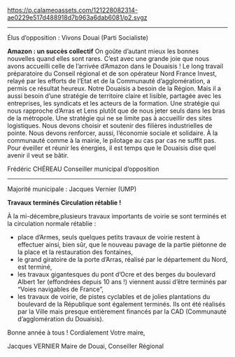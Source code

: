https://p.calameoassets.com/121228082314-ae0229e517d488918d7b963a6dab6081/p2.svgz

---

Élus d’opposition : Vivons Douai (Parti Socialiste)

**Amazon : un succès collectif**
On goûte d’autant mieux les bonnes nouvelles quand elles sont rares. C’est avec une grande joie que nous avons accueilli celle de l’arrivée d’Amazon dans le Douaisis ! 
Le long travail préparatoire du Conseil régional et de son opérateur Nord France Invest, relayé par les efforts de l’Etat et de la Communauté d’agglomération, a permis ce résultat heureux.
Notre Douaisis a besoin de la Région. Mais il a aussi besoin d’une stratégie de territoire claire et lisible, partagée avec les entreprises, les syndicats et les acteurs de la formation. Une stratégie qui nous rapproche d’Arras et Lens plutôt que de nous jeter seuls dans les bras de la métropole. Une stratégie qui ne se limite pas à accueillir des sites logistiques. Nous devons choisir et soutenir des filières industrielles de pointe. Nous devons renforcer, aussi, l’économie sociale et solidaire.
À la communauté comme à la mairie, le pilotage au cas par cas ne suffit pas. Pour éveiller et réunir les énergies, il est temps que le Douaisis dise quel avenir il veut se bâtir.

Frédéric CHÉREAU
Conseiller municipal d’opposition

---

Majorité municipale : Jacques Vernier (UMP)

**Travaux terminés
Circulation rétablie !**

À la mi-décembre,plusieurs travaux importants de voirie se sont terminés et la circulation normale rétablie :
- place d’Armes, seuls quelques petits travaux de voirie restent à effectuer ainsi, bien sûr, que le nouveau pavage de la partie piétonne de la place et la restauration des fontaines,
- le grand giratoire de la porte d’Arras, réalisé par le département du Nord, est terminé,
- les travaux gigantesques du pont d’Ocre et des berges du boulevard Albert 1er (effondrées depuis 10 ans !) viennent aussi d’être terminés par “Voies navigables de France”,
- les travaux de voirie, de pistes cyclables et de jolies plantations du boulevard de la République sont également terminés. Ils ont été réalisés par la Ville mais presque entièrement financés par la CAD (Communauté d’agglomération du Douaisis).

Bonne année à tous !
Cordialement
Votre maire,

Jacques VERNIER
Maire de Douai, Conseiller Régional

